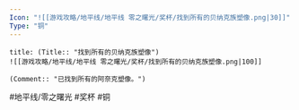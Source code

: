 ```yaml
---
Icon: "![[游戏攻略/地平线/地平线 零之曙光/奖杯/找到所有的贝纳克族塑像.png|30]]"
Type: "铜"
---
```

```ad-common-bronze-trophy
title: (Title:: "找到所有的贝纳克族塑像")
![[游戏攻略/地平线/地平线 零之曙光/奖杯/找到所有的贝纳克族塑像.png|100]]

(Comment:: "已找到所有的阿奈克塑像。")
```

#地平线/零之曙光 #奖杯 #铜
